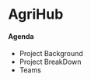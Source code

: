 # AgriHub
<h4>Agenda</h4>
<ul>
  <li>Project Background</li>
  <li>Project BreakDown</li>
  <li>Teams</li>
</ul>
